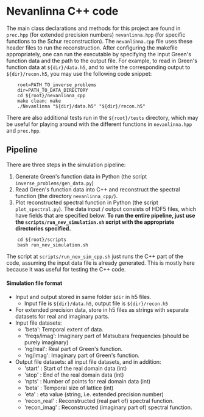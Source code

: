 # Nevanlinna C++ code
The main class declarations and methods for this project are found in `prec.hpp` (for extended precision numbers) `nevanlinna.hpp` (for specific functions to the Schur reconstruction). The `nevanlinna.cpp` file uses these header files to run the reconstruction. After configuring the makefile appropriately, one can run the executable by specifying the input Green's function data and the path to the output file. For example, to read in Green's function data at `${dir}/data.h5`, and to write the corresponding output to `${dir}/recon.h5`, you may use the following code snippet:
```
    root=PATH_TO_inverse_problems
    dir=PATH_TO_DATA_DIRECTORY
    cd ${root}/nevanlinna_cpp
    make clean; make
    ./Nevanlinna "${dir}/data.h5" "${dir}/recon.h5"
```
There are also additional tests run in the `${root}/tests` directory, which may be useful for playing around with the different functions in `nevanlinna.hpp` and `prec.hpp`. 

## Pipeline
There are three steps in the simulation pipeline:
1. Generate Green's function data in Python (the script `inverse_problems/gen_data.py`)
2. Read Green's function data into C++ and reconstruct the spectral function (the directory `nevanlinna_cpp/`).
3. Plot reconstructed spectral function in Python (the script `plot_spectral.py`).
The data input / output consists of HDF5 files, which have fields that are specified below. **To run the entire pipeline, just use the `scripts/run_nev_simulation.sh` script with the appropriate directories specified.**
```
    cd ${root}/scripts
    bash run_nev_simulation.sh
```
The script at `scripts/run_nev_sim_cpp.sh` just runs the C++ part of the code, assuming the input data file is already generated. This is mostly here because it was useful for testing the C++ code. 

#### Simulation file format
- Input and output stored in same folder `$dir` in h5 files. 
  - Input file is `${dir}/data.h5`, output file is `${dir}/recon.h5`
- For extended precision data, store in h5 files as strings with separate datasets for real and imaginary parts. 
- Input file datasets:
  - 'beta': Temporal extent of data.
  - 'freqs/imag': Imaginary part of Matsubara frequencies (should be purely imaginary)
  - 'ng/real': Real part of Green's function.
  - 'ng/imag': Imaginary part of Green's function.
- Output file datasets: all input file datasets, and in addition:
  - 'start' : Start of the real domain data (int)
  - 'stop' : End of the real domain data (int)
  - 'npts' : Number of points for real domain data (int)
  - 'beta' : Temporal size of lattice (int)
  - 'eta' : eta value (string, i.e. extended precision number)
  - 'recon_real' : Reconstructed (real part of) spectral function.
  - 'recon_imag' : Reconstructed (imaginary part of) spectral function.